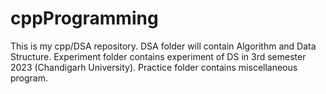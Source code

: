 # cppProgramming
This is my cpp/DSA repository.
DSA folder will contain Algorithm and Data Structure.
Experiment folder contains experiment of DS in 3rd semester 2023 (Chandigarh University).
Practice  folder contains miscellaneous program.
